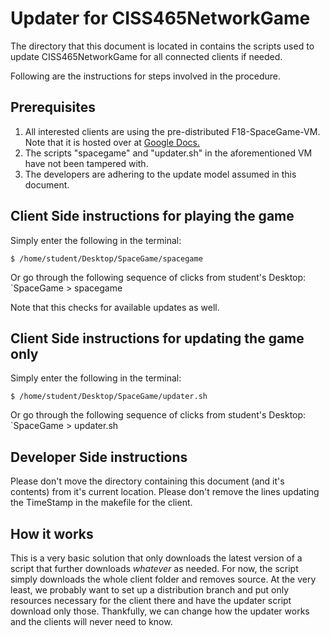 # Updater for CISS465NetworkGame

The directory that this document is located in contains the scripts used to
update CISS465NetworkGame for all connected clients if needed.

Following are the instructions for steps involved in the procedure.

## Prerequisites

1. All interested clients are using the pre-distributed F18-SpaceGame-VM.
   Note that it is hosted over at [Google Docs.](https://docs.google.com/TBD)
2. The scripts "spacegame" and "updater.sh" in the aforementioned VM have not
   been tampered with.
3. The developers are adhering to the update model assumed in this document.


## Client Side instructions for playing the game
Simply enter the following in the terminal:

    $ /home/student/Desktop/SpaceGame/spacegame

Or go through the following sequence of clicks from student's Desktop:
`SpaceGame > spacegame

Note that this checks for available updates as well.


## Client Side instructions for updating the game only
Simply enter the following in the terminal:

    $ /home/student/Desktop/SpaceGame/updater.sh

Or go through the following sequence of clicks from student's Desktop:
`SpaceGame > updater.sh


## Developer Side instructions
Please don't move the directory containing this document (and it's contents)
from it's current location. Please don't remove the lines updating the
TimeStamp in the makefile for the client. 


## How it works
This is a very basic solution that only downloads the latest version of a
script that further downloads *whatever* as needed. For now, the script simply
downloads the whole client folder and removes source. At the very least, we
probably want to set up a distribution branch and put only resources necessary
for the client there and have the updater script download only those.
Thankfully, we can change how the updater works and the clients will never
need to know.
